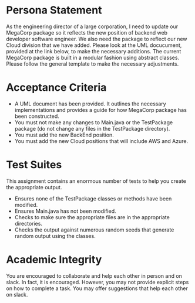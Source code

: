# Persona Statement

As the engineering director of a large corporation, I need to update our MegaCorp package so it reflects the new position of backend web developer software engineer.  We also need the package to reflect our new Cloud division that we have added.  Please look at the UML docucument, provided at the link below, to make the necessary additions.  The current MegaCorp package is built in a modular fashion using abstract classes.  Please follow the general template to make the necessary adjustments.

# Acceptance Criteria

- A UML document has been provided.  It outlines the necessary implementations and provides a guide for how MegaCorp package has been constructed.
- You must not make any changes to Main.java or the TestPackage package (do not change any files in the TestPackage directory).
- You must add the new BackEnd position.
- You must add the new Cloud positions that will include AWS and Azure.


# Test Suites

This assignment contains an enormous number of tests to help you create the appropriate output. 

- Ensures none of the TestPackage classes or methods have been modified.
- Ensures Main.java has not been modified.
- Checks to make sure the appropriate files are in the appropriate directories.
- Checks the output against numerous random seeds that generate random output using the classes.

# Academic Integrity

You are encouraged to collaborate and help each other in person and on slack.  In fact, it is encouraged.  However, you may not provide explicit steps on how to complete a task. You may offer suggestions that help each other on slack.  

